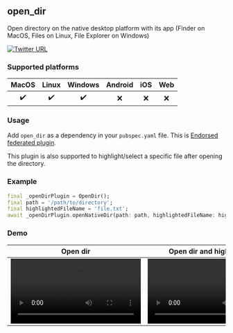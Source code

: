 ## open_dir

Open directory on the native desktop platform with its app (Finder on MacOS, Files on Linux, File Explorer on Windows)

[![Twitter URL](https://img.shields.io/twitter/url/https/twitter.com/blueaquilae.svg?style=social&label=Follow%20HuyNguyenTw)](https://twitter.com/HuyNguyenTw)

### Supported platforms

MacOS | Linux | Windows | Android | iOS | Web |
| :-: | :---: | :-----: | :-----: | :-----: | :-----: |
| ✔️  |  ✔️   |   ✔️    |   ❌️️    |   ❌️️    |   ❌️️    |

### Usage

Add `open_dir` as a dependency in your `pubspec.yaml` file. This is [Endorsed federated plugin](https://docs.flutter.dev/development/packages-and-plugins/developing-packages#endorsed-federated-plugin).

This plugin is also supported to highlight/select a specific file after opening the directory.

### Example

```dart
final _openDirPlugin = OpenDir();
final path = '/path/to/directory';
final highlightedFileName = 'file.txt';
await _openDirPlugin.openNativeDir(path: path, highlightedFileName: highlightedFileName);
```

### Demo

| Open dir | Open dir and highlight file |
| --------------- | --------------- |
<video src="https://user-images.githubusercontent.com/29337364/229332980-eb111200-b13a-44b6-8f56-a1793b24d863.mp4"/> | <video src="https://github.com/user-attachments/assets/8aa591d8-ee08-4dea-9294-be0defe00098"/>
